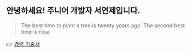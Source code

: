 ## 안녕하세요! 주니어 개발자 서연제입니다.

> The best time to plant a tree is twenty years ago. The second best time is now.

👉 [경력 기술서](https://hexagonal-market-d79.notion.site/b00149e0c16e4aeba3324a7e6a4440ad)
